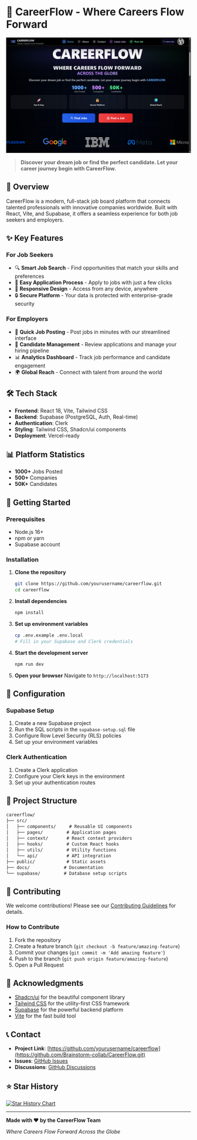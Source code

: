 # 🚀 CareerFlow - Where Careers Flow Forward

![CareerFlow Demo](public/CareerFlow%20demo%20img.png)

> **Discover your dream job or find the perfect candidate. Let your career journey begin with CareerFlow.**

## 🌟 Overview

CareerFlow is a modern, full-stack job board platform that connects talented professionals with innovative companies worldwide. Built with React, Vite, and Supabase, it offers a seamless experience for both job seekers and employers.

## ✨ Key Features

### For Job Seekers
- 🔍 **Smart Job Search** - Find opportunities that match your skills and preferences
- 💼 **Easy Application Process** - Apply to jobs with just a few clicks
- 📱 **Responsive Design** - Access from any device, anywhere
- 🔒 **Secure Platform** - Your data is protected with enterprise-grade security

### For Employers
- 🚀 **Quick Job Posting** - Post jobs in minutes with our streamlined interface
- 👥 **Candidate Management** - Review applications and manage your hiring pipeline
- 📊 **Analytics Dashboard** - Track job performance and candidate engagement
- 🌍 **Global Reach** - Connect with talent from around the world

## 🛠️ Tech Stack

- **Frontend**: React 18, Vite, Tailwind CSS
- **Backend**: Supabase (PostgreSQL, Auth, Real-time)
- **Authentication**: Clerk
- **Styling**: Tailwind CSS, Shadcn/ui components
- **Deployment**: Vercel-ready

## 📊 Platform Statistics

- **1000+** Jobs Posted
- **500+** Companies
- **50K+** Candidates

## 🚀 Getting Started

### Prerequisites
- Node.js 16+ 
- npm or yarn
- Supabase account

### Installation

1. **Clone the repository**
   ```bash
   git clone https://github.com/yourusername/careerflow.git
   cd careerflow
   ```

2. **Install dependencies**
   ```bash
   npm install
   ```

3. **Set up environment variables**
   ```bash
   cp .env.example .env.local
   # Fill in your Supabase and Clerk credentials
   ```

4. **Start the development server**
   ```bash
   npm run dev
   ```

5. **Open your browser**
   Navigate to `http://localhost:5173`

## 🔧 Configuration

### Supabase Setup
1. Create a new Supabase project
2. Run the SQL scripts in the `supabase-setup.sql` file
3. Configure Row Level Security (RLS) policies
4. Set up your environment variables

### Clerk Authentication
1. Create a Clerk application
2. Configure your Clerk keys in the environment
3. Set up your authentication routes

## 📁 Project Structure

```
careerflow/
├── src/
│   ├── components/     # Reusable UI components
│   ├── pages/         # Application pages
│   ├── context/       # React context providers
│   ├── hooks/         # Custom React hooks
│   ├── utils/         # Utility functions
│   └── api/           # API integration
├── public/            # Static assets
├── docs/             # Documentation
└── supabase/         # Database setup scripts
```



## 🤝 Contributing

We welcome contributions! Please see our [Contributing Guidelines](CONTRIBUTING.md) for details.

### How to Contribute
1. Fork the repository
2. Create a feature branch (`git checkout -b feature/amazing-feature`)
3. Commit your changes (`git commit -m 'Add amazing feature'`)
4. Push to the branch (`git push origin feature/amazing-feature`)
5. Open a Pull Request



## 🙏 Acknowledgments

- [Shadcn/ui](https://ui.shadcn.com/) for the beautiful component library
- [Tailwind CSS](https://tailwindcss.com/) for the utility-first CSS framework
- [Supabase](https://supabase.com/) for the powerful backend platform
- [Vite](https://vitejs.dev/) for the fast build tool

## 📞 Contact

- **Project Link**: [https://github.com/yourusername/careerflow](https://github.com/Brainstorm-collab/CareerFlow.git)
- **Issues**: [GitHub Issues](https://github.com/yourusername/careerflow/issues)
- **Discussions**: [GitHub Discussions](https://github.com/yourusername/careerflow/discussions)

## ⭐ Star History

[![Star History Chart](https://api.star-history.com/svg?repos=yourusername/careerflow&type=Date)](https://star-history.com/#yourusername/careerflow&Date)

---

**Made with ❤️ by the CareerFlow Team**

*Where Careers Flow Forward Across the Globe*
